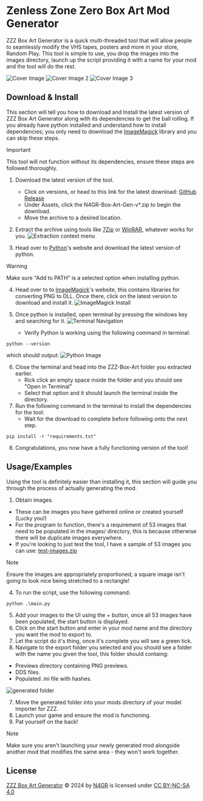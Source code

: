 # Zenless Zone Zero Box Art Mod Generator

ZZZ Box Art Generator is a quick multi-threaded tool that will allow people to seamlessly modify the VHS tapes, posters and more in your store, Random Play. This tool is simple to use, you drop the images into the images directory, launch up the script providing it with a name for your mod and the tool will do the rest.

![Cover Image](https://i.imgur.com/GScjqCB.png)
![Cover Image 2](https://i.imgur.com/HaeYoQh.jpeg)
![Cover Image 3](https://i.imgur.com/C4q37LW.jpeg)

## Download & Install

This section will tell you how to download and Install the latest version of ZZZ Box Art Generator along with its dependencies to get the ball rolling. If you already have python installed and understand how to install dependencies; you only need to download the [ImageMagick](https://imagemagick.org/script/download.php#windows) library and you can skip these steps.

> [!IMPORTANT]
> This tool will not function without its dependencies, ensure these steps are followed thoroughly.

1. Download the latest version of the tool.
    - Click on versions, or head to this link for the latest download: [GitHub Release](https://github.com/N4GR/ZZZ-Box-Art-Generator/releases/lates)
    - Under Assets, click the N4GR-Box-Art-Gen-v*.zip to begin the download.
    - Move the archive to a desired location.
2. Extract the archive using tools like [7Zip](https://www.7-zip.org/) or [WinRAR](https://www.win-rar.com), whatever works for you.
![Extraction context menu](https://i.imgur.com/lboVjhl.png)

3. Head over to [Python](https://www.python.org/downloads/)'s website and download the latest version of python.
> [!WARNING]
> Make sure "Add to PATH" is a selected option when installing python.
4. Head over to to [ImageMagick](https://imagemagick.org/script/download.php#windows)'s website, this contains libraries for converting PNG to DLL. Once there, click on the latest version to download and install it.
![ImageMagick Install](https://i.imgur.com/UeZvZOD.png)

5. Once python is installed, open terminal by pressing the windows key and searching for it.
![Terminal Navigation](https://i.imgur.com/pRSIbIg.png)
    - Verify Python is working using the following command in terminal:
```
python --version
```
which should output:
![Python Image](https://i.imgur.com/YeqxO7t.png)

6. Close the terminal and head into the ZZZ-Box-Art folder you extracted earlier.
    - Rick click an empty space inside the folder and you should see "Open in Terminal"
    - Select that option and it should launch the terminal inside the directory.
7. Run the following command in the terminal to install the dependencies for the tool:
    - Wait for the download to complete before following onto the next step.
```
pip install -r "requirements.txt"
```
8. Congratulations, you now have a fully functioning version of the tool!


## Usage/Examples

Using the tool is definitely easier than installing it, this section will guide you through the process of actually generating the mod.

1. Obtain images.
- These can be images you have gathered online or created yourself (Lucky you!)
- For the program to function, there's a requirement of 53 images that need to be populated in the images/ directory, this is because otherwise there will be duplicate images everywhere.
- If you're looking to just test the tool, I have a sample of 53 images you can use: [test-images.zip](https://github.com/N4GR/ZZZ-Box-Art-Generator/releases/download/v1/test-images.zip)
> [!NOTE]
> Ensure the images are appropriately proportioned; a square image isn't going to look nice being stretched to a rectangle!

4. To run the script, use the following command:
```
python .\main.py
```
5. Add your images to the UI using the + button, once all 53 images have been populated, the start button is displayed.
6. Click on the start button and enter in your mod name and the directory you want the mod to export to.
5. Let the script do it's thing, once it's complete you will see a green tick.
6. Navigate to the export folder you selected and you should see a folder with the name you given the tool, this folder should containg:
- Previews directory containing PNG previews.
- DDS files.
- Populated .ini file with hashes.

![generated folder](https://i.imgur.com/wMNT7R3.png)

7. Move the generated folder into your mods directory of your model importer for ZZZ.
8. Launch your game and ensure the mod is functioning.
9. Pat yourself on the back!

> [!NOTE]
> Make sure you aren't launching your newly generated mod alongside another mod that modifies the same area - they won't work together.

## License

[ZZZ Box Art Generator](https://github.com/N4GR/ZZZ-Box-Art-Generator) © 2024 by [N4GR](https://github.com/N4GR) is licensed under [CC BY-NC-SA 4.0](https://creativecommons.org/licenses/by-nc-sa/4.0/)
